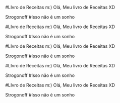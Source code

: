 #LIvro de Receitas m:)
Olá, Meu livro de Receitas XD


Strogonoff
#Isso não é um sonho



#LIvro de Receitas m:)
Olá, Meu livro de Receitas XD


Strogonoff
#Isso não é um sonho



#LIvro de Receitas m:)
Olá, Meu livro de Receitas XD


Strogonoff
#Isso não é um sonho



#LIvro de Receitas m:)
Olá, Meu livro de Receitas XD


Strogonoff
#Isso não é um sonho



#LIvro de Receitas m:)
Olá, Meu livro de Receitas XD


Strogonoff
#Isso não é um sonho
